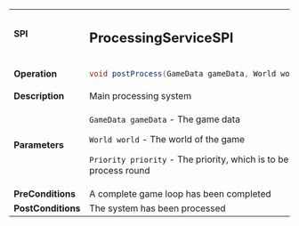 <table>
<tbody>
<tr>
<td><strong>SPI</strong></td>
<td><h2>ProcessingServiceSPI</h2></td>
</tr>
<tr>
<td><Strong>Operation</strong></td>
    <td>

```java
void postProcess(GameData gameData, World world, Priority priority)
```
</td>
</tr>
<tr>
<td><Strong>Description</strong></td>
<td>Main processing system</td>
</tr>
<tr>
<td><Strong>Parameters</strong></td>
<td>

`GameData gameData` - The game data

`World world` - The world of the game

`Priority priority` - The priority, which is to be run for the current process round
</td>
</tr>
<tr>
<td><Strong>PreConditions</strong></td>
<td>
A complete game loop has been completed


</td>
</tr>
<tr>
<td><Strong>PostConditions</strong></td>
<td>
The system has been processed


</td>
</tr>
</tbody>
</table>







